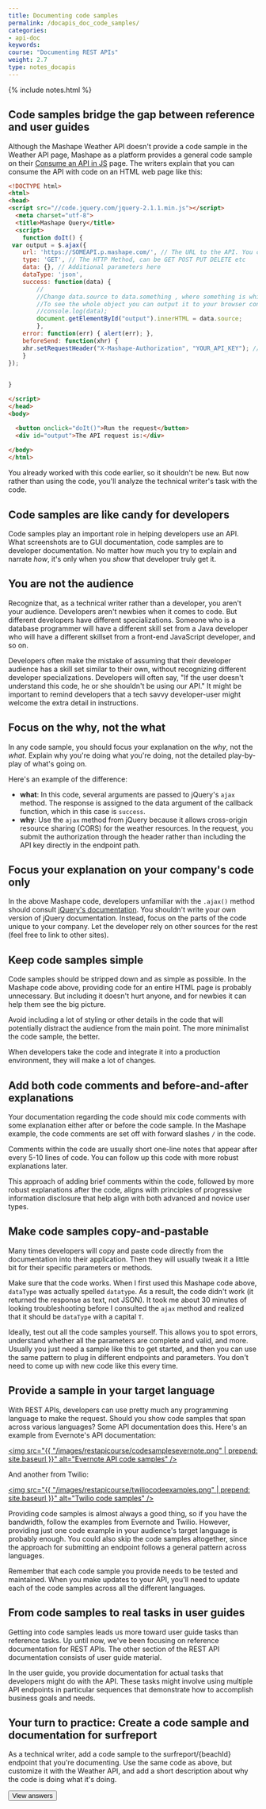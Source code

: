 ```yaml
---
title: Documenting code samples
permalink: /docapis_doc_code_samples/
categories:
- api-doc
keywords: 
course: "Documenting REST APIs"
weight: 2.7
type: notes_docapis
---
```

{% include notes.html %}

## Code samples bridge the gap between reference and user guides

Although the Mashape Weather API doesn't provide a code sample in the Weather API page, Mashape as a platform provides a general code sample on their [Consume an API in JS](http://docs.mashape.com/javascript) page. The writers explain that you can consume the API with code on an HTML web page like this:

```html
<!DOCTYPE html>
<html>
<head>
<script src="//code.jquery.com/jquery-2.1.1.min.js"></script>
  <meta charset="utf-8">
  <title>Mashape Query</title>
  <script>
	function doIt() { 
 var output = $.ajax({
    url: 'https://SOMEAPI.p.mashape.com/', // The URL to the API. You can get this by clicking on "Show CURL example" from an API profile
    type: 'GET', // The HTTP Method, can be GET POST PUT DELETE etc
    data: {}, // Additional parameters here
    dataType: 'json',
    success: function(data) {
    	//
        //Change data.source to data.something , where something is whichever part of the object you want returned.
        //To see the whole object you can output it to your browser console using:
        //console.log(data);
       	document.getElementById("output").innerHTML = data.source; 
        },
    error: function(err) { alert(err); },
    beforeSend: function(xhr) {
    xhr.setRequestHeader("X-Mashape-Authorization", "YOUR_API_KEY"); // Enter here your Mashape key
    }
});
  

}

</script>
</head>
<body>

  <button onclick="doIt()">Run the request</button>
  <div id="output">The API request is:</div>
  
</body>
</html>
```

You already worked with this code earlier, so it shouldn't be new. But now rather than using the code, you'll analyze the technical writer's task with the code.

## Code samples are like candy for developers

Code samples play an important role in helping developers use an API. What screenshots are to GUI documentation, code samples are to developer documentation. No matter how much you try to explain and narrate *how*, it's only when you *show* that developer truly get it.

## You are not the audience

Recognize that, as a technical writer rather than a developer, you aren't your audience. Developers aren't newbies when it comes to code. But different developers have different specializations. Someone who is a database programmer will have a different skill set from a Java developer who will have a different skillset from a front-end JavaScript developer, and so on.

Developers often make the mistake of assuming that their developer audience has a skill set similar to their own, without recognizing different developer specializations. Developers will often say, "If the user doesn't understand this code, he or she shouldn't be using our API." It might be important to remind developers that a tech savvy developer-user might welcome the extra detail in instructions. 

## Focus on the why, not the what

In any code sample, you should focus your explanation on the *why*, not the *what*. Explain why you're doing what you're doing, not the detailed play-by-play of what's going on. 

Here's an example of the difference: 

* **what**: In this code, several arguments are passed to jQuery's `ajax` method. The response is assigned to the data argument of the callback function, which in this case is `success`.
* **why**: Use the `ajax` method from jQuery because it allows cross-origin resource sharing (CORS) for the weather resources. In the request, you submit the authorization through the header rather than including the API key directly in the endpoint path.

## Focus your explanation on your company's code only
In the above Mashape code, developers unfamiliar with the `.ajax()` method should consult [jQuery's documentation](http://api.jquery.com/jquery.ajax/). You shouldn't write your own version of jQuery documentation. Instead, focus on the parts of the code unique to your company. Let the developer rely on other sources for the rest (feel free to link to other sites).

## Keep code samples simple

Code samples should be stripped down and as simple as possible. In the Mashape code above, providing code for an entire HTML page is probably unnecessary. But including it doesn't hurt anyone, and for newbies it can help them see the big picture.

Avoid including a lot of styling or other details in the code that will potentially distract the audience from the main point. The more minimalist the code sample, the better. 

When developers take the code and integrate it into a production environment, they will make a lot of changes.

## Add both code comments and before-and-after explanations

Your documentation regarding the code should mix code comments with some explanation either after or before the code sample. In the Mashape example, the code comments are set off with forward slashes `/` in the code. 
 
Comments within the code are usually short one-line notes that appear after every 5-10 lines of code. You can follow up this code with more robust explanations later. 

This approach of adding brief comments within the code, followed by more robust explanations after the code, aligns with principles of progressive information disclosure that help align with both advanced and novice user types.

## Make code samples copy-and-pastable

Many times developers will copy and paste code directly from the documentation into their application. Then they will usually tweak it a little bit for their specific parameters or methods.

Make sure that the code works. When I first used this Mashape code above, `dataType` was actually spelled `datatype`. As a result, the code didn't work (it returned the response as text, not JSON). It took me about 30 minutes of looking troubleshooting before I consulted the `ajax` method and realized that it should be `dataType` with a capital `T`.

Ideally, test out all the code samples yourself. This allows you to spot errors, understand whether all the parameters are complete and valid, and more. Usually you just need a sample like this to get started, and then you can use the same pattern to plug in different endpoints and parameters. You don't need to come up with new code like this every time.

## Provide a sample in your target language

With REST APIs, developers can use pretty much any programming language to make the request. Should you show code samples that span across various languages? Some API documentation does this. Here's an example from Evernote's API documentation:

<a href="https://dev.evernote.com/doc/articles/note-sharing.php"><img src="{{ "/images/restapicourse/codesamplesevernote.png" | prepend: site.baseurl }}" alt="Evernote API code samples" /></a>

And another from Twilio:

<a href="https://www.twilio.com/docs/api/rest/making-calls"><img src="{{ "/images/restapicourse/twiliocodeexamples.png" | prepend: site.baseurl }}" alt="Twilio code samples" /></a>

Providing code samples is almost always a good thing, so if you have the bandwidth, follow the examples from Evernote and Twilio. However, providing just one code example in your audience's target language is probably enough. You could also skip the code samples altogether, since the approach for submitting an endpoint follows a general pattern across languages.

Remember that each code sample you provide needs to be tested and maintained. When you make updates to your API, you'll need to update each of the code samples across all the different languages.

## From code samples to real tasks in user guides

Getting into code samples leads us more toward user guide tasks than reference tasks. Up until now, we've been focusing on reference documentation for REST APIs. The other section of the REST API documentation consists of user guide material. 

In the user guide, you provide documentation for actual tasks that developers might do with the API. These tasks might involve using multiple API endpoints in particular sequences that demonstrate how to accomplish business goals and needs.

## Your turn to practice: Create a code sample and documentation for surfreport

As a technical writer, add a code sample to the surfreport/{beachId} endpoint that you're documenting. Use the same code as above, but customize it with the Weather API, and add a short description about why the code is doing what it's doing.

<style>
#theAnswer {display:none;}
</style>
<script>
$( document ).ready(function() {
$( "#viewAnswers" ).click(function() {
  $( "#theAnswer" ).toggle();
});
});
</script>

<button id="viewAnswers" class="btn btn-default" >View answers</button>
<div id="theAnswer">

<p>Here's my approach: </p>

<p><b>Code example</b></p>

<p>The following code samples shows how to use the surfreport endpoint to get the surf conditions for a specific beach. In this case, the code shows the overall recommendation about whether to go surfing.</p>

{% highlight html %}
<!DOCTYPE html>
<html>
<head>
<script src="http://code.jquery.com/jquery-2.1.1.min.js"></script>
  <meta charset="utf-8">
  <title>API Weather Query</title>
  <script>

  function getSurfReport() { 

// use AJAX to avoid CORS restrictions in API calls.
 var output = $.ajax({
    url: 'https://simple-weather.p.mashape.com/surfreport/123?units=imperial&days=1&time=1433772000', 
    type: 'GET', 
    data: {}, 
    dataType: 'json',
    success: function(data) {
        //Here we pull out the recommendation from the JSON object.
        //To see the whole object, you can output it to your browser console using console.log(data);
        document.getElementById("output").innerHTML = data.surfreport[0].monday.2pm.recommendation; 
        },
    error: function(err) { alert(err); },
    beforeSend: function(xhr) {
    xhr.setRequestHeader("X-Mashape-Authorization", "WOyzMuE8c9mshcofZaBke3kw7lMtp1HjVGAjsndqIPbU9n2eET"); // Enter here your Mashape key
    }
});
  
}
 
</script>
</head>
<body>
 
  <button onclick="getSurfReport()">See the surfing recommendation</button>
  <div id="output"></div>
  
</body>
</html>
{% endhighlight %}

<p>In this example, the <code>ajax</code> method from jQuery is used because it allows cross-origin resource sharing (CORS) for the weather resources.</p>
<p>In the request, you submit the authorization through the header rather than directly in the endpoint path. The endpoint limits the days returned to 1 in order to increase the download speed.</p>

<p>For demonstration purposes, the response is assigned to the `data` argument of the success method, and then written out to the `output` tag on the page.</p>

<p>We're just getting the surfing recommendation, but there's a lot of other data you could choose to display.</p>
</div>


